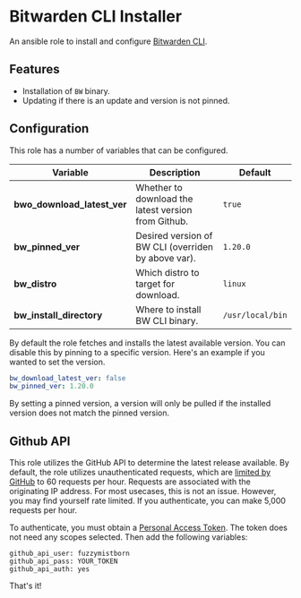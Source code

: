 # Bitwarden CLI Installer

An ansible role to install and configure [Bitwarden CLI](https://bitwarden.com/help/article/cli/).

## Features

- Installation of `BW` binary.
- Updating if there is an update and version is not pinned.

## Configuration

This role has a number of variables that can be configured.

| Variable                            | Description                                              | Default           |
| ----------------------------------- | -------------------------------------------------------- | ----------------- |
| **bwo_download_latest_ver**        | Whether to download the latest version from Github.      | `true`
| **bw_pinned_ver**                 | Desired version of BW CLI (overriden by above var).        | `1.20.0`
| **bw_distro**                     | Which distro to target for download.                     | `linux`
| **bw_install_directory**          | Where to install BW CLI binary.                            | `/usr/local/bin`

By default the role fetches and installs the latest available version.  You can disable this by pinning to a specific version.  Here's an example if you wanted to set the version.

```yaml
bw_download_latest_ver: false
bw_pinned_ver: 1.20.0
```
By setting a pinned version, a version will only be pulled if the installed version does not match the pinned version.

## Github API

This role utilizes the GitHub API to determine the latest release available.  By default, the role utilizes unauthenticated requests, which are [limited by GitHub](https://docs.github.com/en/rest/overview/resources-in-the-rest-api#rate-limiting) to 60 requests per hour.  Requests are associated with the originating IP address.  For most usecases, this is not an issue.  However, you may find yourself rate limited.  If you authenticate, you can make 5,000 requests per hour.

To authenticate, you must obtain a [Personal Access Token](https://github.com/settings/tokens/new).  The token does not need any scopes selected.  Then add the following variables:

```
github_api_user: fuzzymistborn
github_api_pass: YOUR_TOKEN
github_api_auth: yes
```

That's it!
